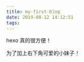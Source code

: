 ```yaml
---
title: my-first-blog
date: 2019-08-12 14:12:51
tags:
---
```


hexo 真的很方便！
<!--more-->

为了加上右下角可爱的小妹子！
